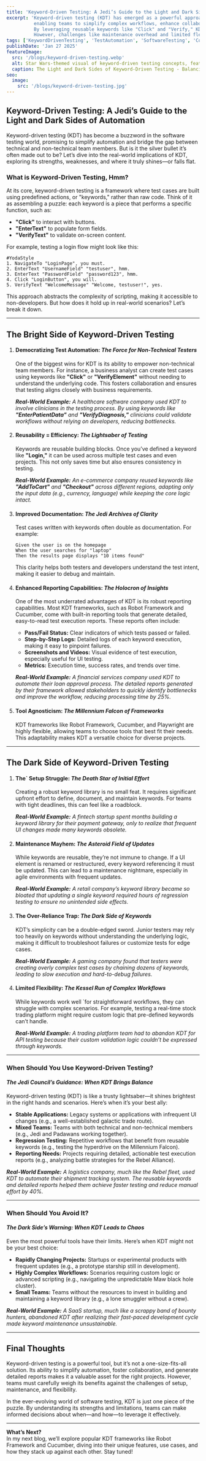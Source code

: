 ```yaml
---
title: 'Keyword-Driven Testing: A Jedi’s Guide to the Light and Dark Sides of Automation'
excerpt: 'Keyword-driven testing (KDT) has emerged as a powerful approach to test automation, 
          enabling teams to simplify complex workflows, enhance collaboration, and generate detailed reports. 
          By leveraging reusable keywords like "Click" and "Verify," KDT bridges the gap between technical and non-technical team members. 
          However, challenges like maintenance overhead and limited flexibility remind us that KDT isn’t a one-size-fits-all solution.'
tags: ['KeywordDrivenTesting', 'TestAutomation', 'SoftwareTesting', 'Collaboration', 'Reporting', 'RobotFramework', 'Cucumber']
publishDate: 'Jan 27 2025'
featureImage:
  src: '/blogs/keyword-driven-testing.webp'
  alt: Star Wars-themed visual of keyword-driven testing concepts, featuring Death Star, lightsabers, and Holocrons.
  caption: The Light and Dark Sides of Keyword-Driven Testing - Balancing simplicity and challenges.
seo:
  image:
    src: '/blogs/keyword-driven-testing.jpg'
---
```


## Keyword-Driven Testing: A Jedi’s Guide to the Light and Dark Sides of Automation

Keyword-driven testing (KDT) has become a buzzword in the software testing world, promising to simplify automation and bridge the gap between technical and non-technical team members. But is it the silver bullet it’s often made out to be? Let’s dive into the real-world implications of KDT, exploring its strengths, weaknesses, and where it truly shines—or falls flat.

### What is Keyword-Driven Testing, Hmm?

At its core, keyword-driven testing is a framework where test cases are built using predefined actions, or "keywords," rather than raw code. Think of it as assembling a puzzle: each keyword is a piece that performs a specific function, such as:

- **"Click"** to interact with buttons.
- **"EnterText"** to populate form fields.
- **"VerifyText"** to validate on-screen content.

For example, testing a login flow might look like this:

```
#YodaStyle  
1. NavigateTo "LoginPage", you must.  
2. EnterText "UsernameField" "testuser", hmm.  
3. EnterText "PasswordField" "password123", hmm.  
4. Click "LoginButton", you will.  
5. VerifyText "WelcomeMessage" "Welcome, testuser!", yes. 
```

This approach abstracts the complexity of scripting, making it accessible to non-developers. But how does it hold up in real-world scenarios? Let’s break it down.

---

## The Bright Side of Keyword-Driven Testing

1. #### Democratizing Test Automation: _The Force for Non-Technical Testers_
    One of the biggest wins for KDT is its ability to empower non-technical team members. For instance, a business analyst can create test cases using keywords like **"Click"** or **"VerifyElement"** without needing to understand the underlying code. This fosters collaboration and ensures that testing aligns closely with business requirements.

    _**Real-World Example:** A healthcare software company used KDT to involve clinicians in the testing process. By using keywords like **"EnterPatientData"** and **"VerifyDiagnosis,"** clinicians could validate workflows without relying on developers, reducing bottlenecks._

2. #### Reusability = Efficiency: _The Lightsaber of Testing_
    Keywords are reusable building blocks. Once you’ve defined a keyword like **"Login,"** it can be used across multiple test cases and even projects. This not only saves time but also ensures consistency in testing.

    _**Real-World Example:** An e-commerce company reused keywords like **"AddToCart"** and **"Checkout"** across different regions, adapting only the input data (e.g., currency, language) while keeping the core logic intact._

3. #### Improved Documentation: _The Jedi Archives of Clarity_
    Test cases written with keywords often double as documentation. For example:

    ```
    Given the user is on the homepage
    When the user searches for "laptop"
    Then the results page displays "10 items found"
    ```

    This clarity helps both testers and developers understand the test intent, making it easier to debug and maintain.

4. #### Enhanced Reporting Capabilities: _The Holocron of Insights_
    One of the most underrated advantages of KDT is its robust reporting capabilities. Most KDT frameworks, such as Robot Framework and Cucumber, come with built-in reporting tools that generate detailed, easy-to-read test execution reports. These reports often include:

   - **Pass/Fail Status:** Clear indicators of which tests passed or failed.
   - **Step-by-Step Logs:** Detailed logs of each keyword execution, making it easy to pinpoint failures.
   - **Screenshots and Videos:** Visual evidence of test execution, especially useful for UI testing.
   - **Metrics:** Execution time, success rates, and trends over time.

    _**Real-World Example:** A financial services company used KDT to automate their loan approval process. The detailed reports generated by their framework allowed stakeholders to quickly identify bottlenecks and improve the workflow, reducing processing time by 25%._

5. #### Tool Agnosticism: _The Millennium Falcon of Frameworks_
    KDT frameworks like Robot Framework, Cucumber, and Playwright are highly flexible, allowing teams to choose tools that best fit their needs. This adaptability makes KDT a versatile choice for diverse projects.

---

## The Dark Side of Keyword-Driven Testing

1. #### The` Setup Struggle: _The Death Star of Initial Effort_
    Creating a robust keyword library is no small feat. It requires significant upfront effort to define, document, and maintain keywords. For teams with tight deadlines, this can feel like a roadblock.
    
    _**Real-World Example:** A fintech startup spent months building a keyword library for their payment gateway, only to realize that frequent UI changes made many keywords obsolete._

2. #### Maintenance Mayhem: _The Asteroid Field of Updates_
    While keywords are reusable, they’re not immune to change. If a UI element is renamed or restructured, every keyword referencing it must be updated. This can lead to a maintenance nightmare, especially in agile environments with frequent updates.
    
    _**Real-World Example:** A retail company’s keyword library became so bloated that updating a single keyword required hours of regression testing to ensure no unintended side effects._

3. #### The Over-Reliance Trap: _The Dark Side of Keywords_
    KDT’s simplicity can be a double-edged sword. Junior testers may rely too heavily on keywords without understanding the underlying logic, making it difficult to troubleshoot failures or customize tests for edge cases.
    
    _**Real-World Example:** A gaming company found that testers were creating overly complex test cases by chaining dozens of keywords, leading to slow execution and hard-to-debug failures._

4. #### Limited Flexibility: _The Kessel Run of Complex Workflows_
    While keywords work well `for straightforward workflows, they can struggle with complex scenarios. For example, testing a real-time stock trading platform might require custom logic that pre-defined keywords can’t handle.
    
    _**Real-World Example:** A trading platform team had to abandon KDT for API testing because their custom validation logic couldn’t be expressed through keywords._

---

### When Should You Use Keyword-Driven Testing?  
#### _The Jedi Council’s Guidance: When KDT Brings Balance_  
Keyword-driven testing (KDT) is like a trusty lightsaber—it shines brightest in the right hands and scenarios. Here’s when it’s your best ally:  

- **Stable Applications:** Legacy systems or applications with infrequent UI changes (e.g., a well-established galactic trade route).  
- **Mixed Teams:** Teams with both technical and non-technical members (e.g., Jedi and Padawans working together).  
- **Regression Testing:** Repetitive workflows that benefit from reusable keywords (e.g., testing the hyperdrive on the Millennium Falcon).  
- **Reporting Needs:** Projects requiring detailed, actionable test execution reports (e.g., analyzing battle strategies for the Rebel Alliance).  

_**Real-World Example:** A logistics company, much like the Rebel fleet, used KDT to automate their shipment tracking system. The reusable keywords and detailed reports helped them achieve faster testing and reduce manual effort by 40%._

---

### When Should You Avoid It?  
#### _The Dark Side’s Warning: When KDT Leads to Chaos_  
Even the most powerful tools have their limits. Here’s when KDT might not be your best choice:  

- **Rapidly Changing Projects:** Startups or experimental products with frequent updates (e.g., a prototype starship still in development).  
- **Highly Complex Workflows:** Scenarios requiring custom logic or advanced scripting (e.g., navigating the unpredictable Maw black hole cluster).  
- **Small Teams:** Teams without the resources to invest in building and maintaining a keyword library (e.g., a lone smuggler without a crew).  

_**Real-World Example:** A SaaS startup, much like a scrappy band of bounty hunters, abandoned KDT after realizing their fast-paced development cycle made keyword maintenance unsustainable._

---

## Final Thoughts

Keyword-driven testing is a powerful tool, but it’s not a one-size-fits-all solution. Its ability to simplify automation, foster collaboration, and generate detailed reports makes it a valuable asset for the right projects. However, teams must carefully weigh its benefits against the challenges of setup, maintenance, and flexibility.

In the ever-evolving world of software testing, KDT is just one piece of the puzzle. By understanding its strengths and limitations, teams can make informed decisions about when—and how—to leverage it effectively.

---

**What’s Next?**  
In my next blog, we’ll explore popular KDT frameworks like Robot Framework and Cucumber, diving into their unique features, use cases, and how they stack up against each other. Stay tuned!